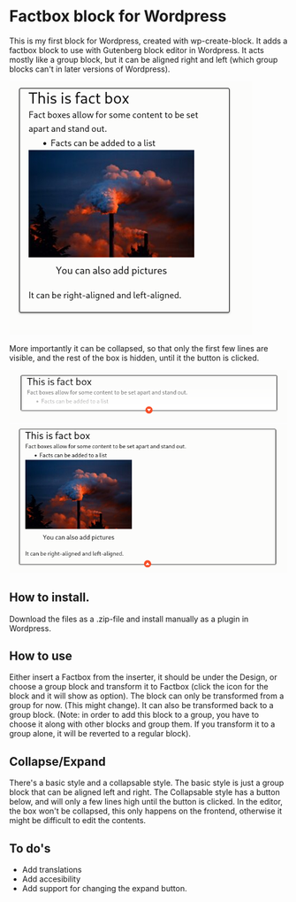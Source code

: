 # Factbox block for Wordpress

This is my first block for Wordpress, created with wp-create-block. It adds a factbox block to use with Gutenberg block editor in Wordpress. 
It acts mostly like a group block, but it can be aligned right and left (which group blocks can't in later versions of Wordpress). 

![Screenshot of a factbox](/assets/Screenshot1.png)

More importantly it can be collapsed, so that only the first few lines are visible, and the rest of the box is hidden, until it the button is clicked. 

![Screenshot of collapsed factbox](/assets/Screenshot_collapsed.png) ![Screenshot of expanded factbox](/assets/Screenshot_expanded.png)



## How to install. 
Download the files as a .zip-file and install manually as a plugin in Wordpress.

## How to use
Either insert a Factbox from the inserter, it should be under the Design, or choose a group block and transform it to Factbox (click the icon for the block and it will show as option). 
The block can only be transformed from a group for now. (This might change). It can also be transformed back to a group block. (Note: in order to add this block to a group, you have to choose it along with other blocks and group them. If you transform it to a group alone, it will be reverted to a regular block). 

## Collapse/Expand
There's a basic style and a collapsable style. The basic style is just a group block that can be aligned left and right. The Collapsable style has a button below, and will only a few lines high until the button is clicked. In the editor, the box won't be collapsed, this only happens on the frontend, otherwise it might be difficult to edit the contents. 

## To do's
* Add translations
* Add accesibility
* Add support for changing the expand button. 
